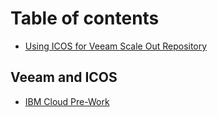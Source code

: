 # Table of contents

* [Using ICOS for Veeam Scale Out Repository](README.md)

## Veeam and ICOS

* [IBM Cloud Pre-Work](veeam-and-icos/ibm-cloud-pre-work.md)

